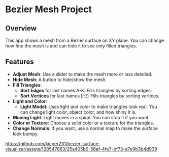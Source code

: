 # Bezier Mesh Project

## Overview
This app shows a mesh from a Bezier surface on XY plane. You can change how fine the mesh is and can hide it to see only filled triangles.

## Features

- **Adjust Mesh**: Use a slider to make the mesh more or less detailed.
- **Hide Mesh**: A button to hide/show the mesh.
- **Fill Triangles**:
  - **Sort Edges** for last names A-K: Fills triangles by sorting edges.
  - **Sort Vertices** for last names L-Z: Fills triangles by sorting vertices.
- **Light and Color**:
  - **Light Model**: Uses light and color to make triangles look real. You can change light color, object color, and how shiny it is.
- **Moving Light**: Light moves in a spiral. You can stop it if you want.
- **Color or Texture**: Choose a solid color or a texture for the triangles.
- **Change Normals**: If you want, use a normal map to make the surface look bumpy.


https://github.com/kicper231/bezier-surface-visualizer/assets/128547863/25a405b0-56af-4fe7-bf73-a7e9b3b4d939

